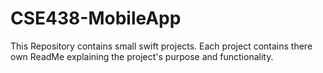 # CSE438-MobileApp

This Repository contains small swift projects. Each project contains there own ReadMe explaining the project's purpose and functionality.  
